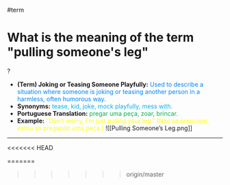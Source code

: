 #term

# What is the meaning of the term "pulling someone's leg"
?
* **(Term) Joking or Teasing Someone Playfully:** <span style="color:rgb(0, 132, 255)">Used to describe a situation where someone is joking or teasing another person in a harmless, often humorous way.</span>
* **Synonyms:** <span style="color:rgb(0, 176, 240)">tease, kid, joke, mock playfully, mess with.</span>
* **Portuguese Translation:** <span style="color:rgb(0, 176, 80)">pregar uma peça, zoar, brincar.</span>
* **Example:** <span style="color:rgb(255, 255, 0)">"Don't worry, I'm just pulling your leg." (Não se preocupe, estou só pregando uma peça.)</span>
![[Pulling Someone’s Leg.png]]
---
<<<<<<< HEAD
<!--SR:!2025-06-29,14,290-->
=======
<!--SR:!2025-06-24,15,290-->
>>>>>>> origin/master
